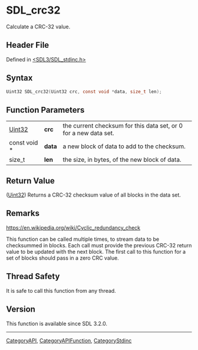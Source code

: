 # SDL_crc32

Calculate a CRC-32 value.

## Header File

Defined in [<SDL3/SDL_stdinc.h>](https://github.com/libsdl-org/SDL/blob/main/include/SDL3/SDL_stdinc.h)

## Syntax

```c
Uint32 SDL_crc32(Uint32 crc, const void *data, size_t len);
```

## Function Parameters

|                  |          |                                                                  |
| ---------------- | -------- | ---------------------------------------------------------------- |
| [Uint32](Uint32) | **crc**  | the current checksum for this data set, or 0 for a new data set. |
| const void *     | **data** | a new block of data to add to the checksum.                      |
| size_t           | **len**  | the size, in bytes, of the new block of data.                    |

## Return Value

([Uint32](Uint32)) Returns a CRC-32 checksum value of all blocks in the
data set.

## Remarks

https://en.wikipedia.org/wiki/Cyclic_redundancy_check

This function can be called multiple times, to stream data to be
checksummed in blocks. Each call must provide the previous CRC-32 return
value to be updated with the next block. The first call to this function
for a set of blocks should pass in a zero CRC value.

## Thread Safety

It is safe to call this function from any thread.

## Version

This function is available since SDL 3.2.0.





----
[CategoryAPI](CategoryAPI), [CategoryAPIFunction](CategoryAPIFunction), [CategoryStdinc](CategoryStdinc)


